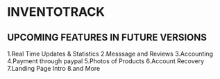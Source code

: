 # INVENTOTRACK
## UPCOMING FEATURES IN FUTURE VERSIONS
1.Real Time Updates & Statistics
2.Messsage and Reviews
3.Accounting
4.Payment through paypal
5.Photos of Products
6.Account Recovery
7.Landing Page Intro
8.and More
